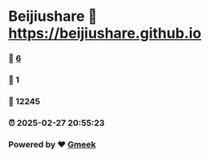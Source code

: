 # Beijiushare :link: https://beijiushare.github.io 
### :page_facing_up: [6](https://beijiushare.github.io/tag.html) 
### :speech_balloon: 1 
### :hibiscus: 12245 
### :alarm_clock: 2025-02-27 20:55:23 
### Powered by :heart: [Gmeek](https://github.com/Meekdai/Gmeek)
